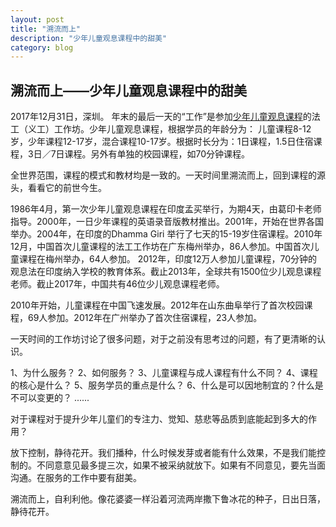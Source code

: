 ```yaml
---
layout: post
title: "溯流而上"
description: "少年儿童观息课程中的甜美"
category: blog
---
```



## 溯流而上——少年儿童观息课程中的甜美

2017年12月31日，深圳。
年末的最后一天的“工作”是参加[少年儿童观息课程](http://ctc.81355.net)的法工（义工）工作坊。少年儿童观息课程，根据学员的年龄分为： 儿童课程8-12岁，少年课程12-17岁，混合课程10-17岁。根据时长分为：1日课程，1.5日住宿课程，3日／7日课程。另外有单独的校园课程，如70分钟课程。

全世界范围，课程的模式和教材均是一致的。一天时间里溯流而上，回到课程的源头，看看它的前世今生。

1986年4月，第一次少年儿童观息课程在印度孟买举行，为期4天，由葛印卡老师指导。2000年，一日少年课程的英语录音版教材推出。2001年，开始在世界各国举办。2004年，在印度的Dhamma Giri 举行了七天的15-19岁住宿课程。2010年12月，中国首次儿童课程的法工工作坊在广东梅州举办，86人参加。中国首次儿童课程在梅州举办，64人参加。
2012年，印度12万人参加儿童课程，70分钟的观息法在印度纳入学校的教育体系。截止2013年，全球共有1500位少儿观息课程老师。截止2017年，中国共有46位少儿观息课程老师。

2010年开始，儿童课程在中国飞速发展。2012年在山东曲阜举行了首次校园课程，69人参加。2012年在广州举办了首次住宿课程，23人参加。

一天时间的工作坊讨论了很多问题，对于之前没有思考过的问题，有了更清晰的认识。

1、为什么服务？
2、如何服务？
3、儿童课程与成人课程有什么不同？
4、课程的核心是什么？
5、服务学员的重点是什么？
6、什么是可以因地制宜的？什么是不可以变更的？
......

对于课程对于提升少年儿童们的专注力、觉知、慈悲等品质到底能起到多大的作用？

放下控制，静待花开。我们播种，什么时候发芽或者能有什么效果，不是我们能控制的。不同意意见最多提三次，如果不被采纳就放下。如果有不同意见，要先当面沟通。在服务的工作中要有甜美。

溯流而上，自利利他。像花婆婆一样沿着河流两岸撒下鲁冰花的种子，日出日落，静待花开。



